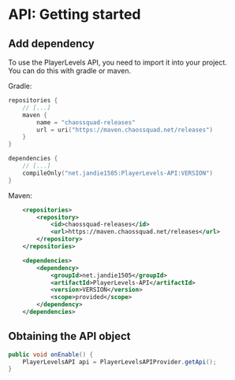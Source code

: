 # API: Getting started

## Add dependency
To use the PlayerLevels API, you need to import it into your project.  
You can do this with gradle or maven.

Gradle:
```kotlin
repositories {
    // [...]
    maven {
        name = "chaossquad-releases"
        url = uri("https://maven.chaossquad.net/releases")
    }
}

dependencies {
    // [...]
    compileOnly("net.jandie1505:PlayerLevels-API:VERSION")
}
```

Maven:
```xml
    <repositories>
        <repository>
            <id>chaossquad-releases</id>
            <url>https://maven.chaossquad.net/releases</url>
        </repository>
    </repositories>

    <dependencies>
        <dependency>
            <groupId>net.jandie1505</groupId>
            <artifactId>PlayerLevels-API</artifactId>
            <version>VERSION</version>
            <scope>provided</scope>
        </dependency>
    </dependencies>
```

## Obtaining the API object

```java
public void onEnable() {
    PlayerLevelsAPI api = PlayerLevelsAPIProvider.getApi();
}
```
